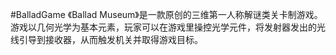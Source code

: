 #BalladGame
《Ballad Museum》是一款原创的三维第一人称解谜类关卡制游戏。游戏以几何光学为基本元素，玩家可以在游戏里操控光学元件，将发射器发出的光线引导到接收器，从而触发机关并取得游戏目标。
